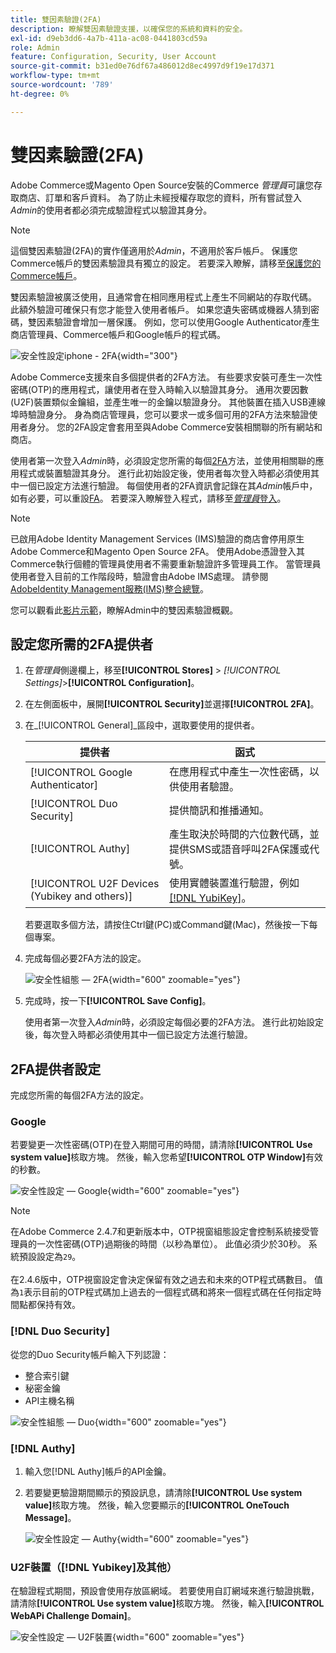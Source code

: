 ```yaml
---
title: 雙因素驗證(2FA)
description: 瞭解雙因素驗證支援，以確保您的系統和資料的安全。
exl-id: d9eb3dd6-4a7b-411a-ac08-0441803cd59a
role: Admin
feature: Configuration, Security, User Account
source-git-commit: b31ed0e76df67a486012d8ec4997d9f19e17d371
workflow-type: tm+mt
source-wordcount: '789'
ht-degree: 0%

---
```


# 雙因素驗證(2FA)

Adobe Commerce或Magento Open Source安裝的Commerce _管理員_&#x200B;可讓您存取商店、訂單和客戶資料。 為了防止未經授權存取您的資料，所有嘗試登入&#x200B;_Admin_&#x200B;的使用者都必須完成驗證程式以驗證其身分。

>[!NOTE]
>
>這個雙因素驗證(2FA)的實作僅適用於&#x200B;_Admin_，不適用於客戶帳戶。 保護您Commerce帳戶的雙因素驗證具有獨立的設定。 若要深入瞭解，請移至[保護您的Commerce帳戶](../getting-started/commerce-account-secure.md)。

雙因素驗證被廣泛使用，且通常會在相同應用程式上產生不同網站的存取代碼。 此額外驗證可確保只有您才能登入使用者帳戶。 如果您遺失密碼或機器人猜到密碼，雙因素驗證會增加一層保護。 例如，您可以使用Google Authenticator產生商店管理員、Commerce帳戶和Google帳戶的程式碼。

![安全性設定iphone - 2FA](./assets/google-authenticator-iphone.png){width="300"}

Adobe Commerce支援來自多個提供者的2FA方法。 有些要求安裝可產生一次性密碼(OTP)的應用程式，讓使用者在登入時輸入以驗證其身分。 通用次要因數(U2F)裝置類似金鑰組，並產生唯一的金鑰以驗證身分。 其他裝置在插入USB連線埠時驗證身分。 身為商店管理員，您可以要求一或多個可用的2FA方法來驗證使用者身分。 您的2FA設定會套用至與Adobe Commerce安裝相關聯的所有網站和商店。

使用者第一次登入&#x200B;_Admin_&#x200B;時，必須設定您所需的每個[2FA](../configuration-reference/security/2fa.md)方法，並使用相關聯的應用程式或裝置驗證其身分。 進行此初始設定後，使用者每次登入時都必須使用其中一個已設定方法進行驗證。 每個使用者的2FA資訊會記錄在其&#x200B;_Admin_&#x200B;帳戶中，如有必要，可以重設[FA](security-two-factor-authentication-manage.md)。 若要深入瞭解登入程式，請移至&#x200B;[_管理員_&#x200B;登入](../getting-started/admin-signin.md)。

>[!NOTE]
>
>已啟用Adobe Identity Management Services (IMS)驗證的商店會停用原生Adobe Commerce和Magento Open Source 2FA。 使用Adobe憑證登入其Commerce執行個體的管理員使用者不需要重新驗證許多管理員工作。 當管理員使用者登入目前的工作階段時，驗證會由Adobe IMS處理。 請參閱[AdobeIdentity Management服務(IMS)整合總覽](https://experienceleague.adobe.com/docs/commerce-admin/start/admin/ims/adobe-ims-integration-overview.html)。

您可以觀看此[影片示範](https://video.tv.adobe.com/v/339104?quality=12&learn=on)，瞭解Admin中的雙因素驗證概觀。

## 設定您所需的2FA提供者

1. 在&#x200B;_管理員_&#x200B;側邊欄上，移至&#x200B;**[!UICONTROL Stores]** > _[!UICONTROL Settings]_>**[!UICONTROL Configuration]**。

1. 在左側面板中，展開&#x200B;**[!UICONTROL Security]**&#x200B;並選擇&#x200B;**[!UICONTROL 2FA]**。

1. 在&#x200B;_[!UICONTROL General]_區段中，選取要使用的提供者。

   | 提供者 | 函式 |
   |--- |--- |
   | [!UICONTROL Google Authenticator] | 在應用程式中產生一次性密碼，以供使用者驗證。 |
   | [!UICONTROL Duo Security] | 提供簡訊和推播通知。 |
   | [!UICONTROL Authy] | 產生取決於時間的六位數代碼，並提供SMS或語音呼叫2FA保護或代號。 |
   | [!UICONTROL U2F Devices (Yubikey and others)] | 使用實體裝置進行驗證，例如[[!DNL YubiKey]](https://www.yubico.com/)。 |

   若要選取多個方法，請按住Ctrl鍵(PC)或Command鍵(Mac)，然後按一下每個專案。

1. 完成每個必要2FA方法的設定。

   ![安全性組態 — 2FA](../configuration-reference/security/assets/2fa-general.png){width="600" zoomable="yes"}

1. 完成時，按一下&#x200B;**[!UICONTROL Save Config]**。

   使用者第一次登入&#x200B;_Admin_&#x200B;時，必須設定每個必要的2FA方法。 進行此初始設定後，每次登入時都必須使用其中一個已設定方法進行驗證。

## 2FA提供者設定

完成您所需的每個2FA方法的設定。

### Google

若要變更一次性密碼(OTP)在登入期間可用的時間，請清除&#x200B;**[!UICONTROL Use system value]**&#x200B;核取方塊。 然後，輸入您希望&#x200B;**[!UICONTROL OTP Window]**&#x200B;有效的秒數。

![安全性設定 — Google](../configuration-reference/security/assets/2fa-google.png){width="600" zoomable="yes"}

>[!NOTE]
>
>在Adobe Commerce 2.4.7和更新版本中，OTP視窗組態設定會控制系統接受管理員的一次性密碼(OTP)過期後的時間（以秒為單位）。 此值必須少於30秒。 系統預設設定為`29`。<br><br>在2.4.6版中，OTP視窗設定會決定保留有效之過去和未來的OTP程式碼數目。 值為`1`表示目前的OTP程式碼加上過去的一個程式碼和將來一個程式碼在任何指定時間點都保持有效。

### [!DNL Duo Security]

從您的Duo Security帳戶輸入下列認證：

- 整合索引鍵
- 秘密金鑰
- API主機名稱

![安全性組態 — Duo](../configuration-reference/security/assets/2fa-duo-security.png){width="600" zoomable="yes"}

### [!DNL Authy]

1. 輸入您[!DNL Authy]帳戶的API金鑰。

1. 若要變更驗證期間顯示的預設訊息，請清除&#x200B;**[!UICONTROL Use system value]**&#x200B;核取方塊。 然後，輸入您要顯示的&#x200B;**[!UICONTROL OneTouch Message]**。

   ![安全性設定 — Authy](../configuration-reference/security/assets/2fa-authy.png){width="600" zoomable="yes"}

### U2F裝置（[!DNL Yubikey]及其他）

在驗證程式期間，預設會使用存放區網域。 若要使用自訂網域來進行驗證挑戰，請清除&#x200B;**[!UICONTROL Use system value]**&#x200B;核取方塊。 然後，輸入&#x200B;**[!UICONTROL WebAPi Challenge Domain]**。

![安全性設定 — U2F裝置](../configuration-reference/security/assets/2fa-u2f-key.png){width="600" zoomable="yes"}
